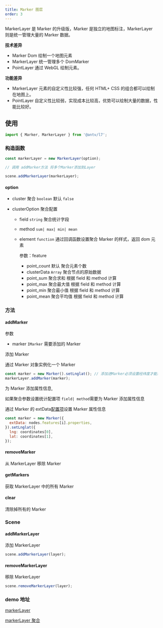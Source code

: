 ```yaml
---
title: Marker 图层
order: 3
---
```


MarkerLayer 是 Marker 的升级版，Marker 是独立的地图标注，MarkerLayer 则是统一管理大量的 Marker 数据。

**技术差异**

- Marker Dom 绘制一个地图元素
- MarkerLayer 统一管理多个 DomMarker
- PointLayer 通过 WebGL 绘制元素。

**功能差异**

- MarkerLayer 元素的自定义性比较强，任何 HTML+ CSS 的组合都可以绘制在地图上。
- PointLayer 自定义性比较弱，实现成本比较高，优势可以绘制大量的数据，性能比较好。

## 使用

```javascript
import { Marker, MarkerLayer } from '@antv/l7';
```

### 构造函数

```javascript
const markerLayer = new MarkerLayer(option);

// 调用 addMarker方法 将多个Marker添加到Layer

scene.addMarkerLayer(markerLayer);
```

#### option

- cluster 聚合 `boolean` 默认 `false`

- clusterOption 聚合配置

  - field `string` 聚合统计字段
  - method `sum| max| min| mean`
  - element `function` 通过回调函数设置聚合 Marker 的样式，返回 dom 元素

    参数：feature

    - point_count 默认 聚合元素个数
    - clusterData `Array` 聚合节点的原始数据
    - point_sum 聚合求和 根据 field 和 method 计算
    - point_max 聚合最大值 根据 field 和 method 计算
    - point_min 聚合最小值 根据 field 和 method 计算
    - point_mean 聚合平均值 根据 field 和 method 计算

### 方法

#### addMarker

参数

- marker `IMarker` 需要添加的 Marker

添加 Marker

通过 Marker 对象实例化一个 Marker

```javascript
const marker = new Marker().setLnglat(); // 添加进Marker必须设置经纬度才能添加
markerLayer.addMarker(marker);
```

为 Marker 添加属性信息,

如果聚合参数设置统计配置项 `field| method`需要为 Marker 添加属性信息

通过 Marker 的 extData[配置项](./marker#option)设置 Marker 属性信息

```javascript
const marker = new Marker({
  extData: nodes.features[i].properties,
}).setLnglat({
  lng: coordinates[0],
  lat: coordinates[1],
});
```

#### removeMarker

从 MarkerLayer 移除 Marker

#### getMarkers

获取 MarkerLayer 中的所有 Marker

#### clear

清除掉所有的 Marker

####

### Scene

#### addMarkerLayer

添加 MarkerLayer

```javascript
scene.addMarkerLayer(layer);
```

#### removeMarkerLayer

移除 MarkerLayer

```javascript
scene.removeMarkerLayer(layer);
```

### demo 地址

[markerLayer ](../../../examples/point/marker#markerlayer)

[markerLayer 聚合](../../../examples/point/marker#clustermarker)
